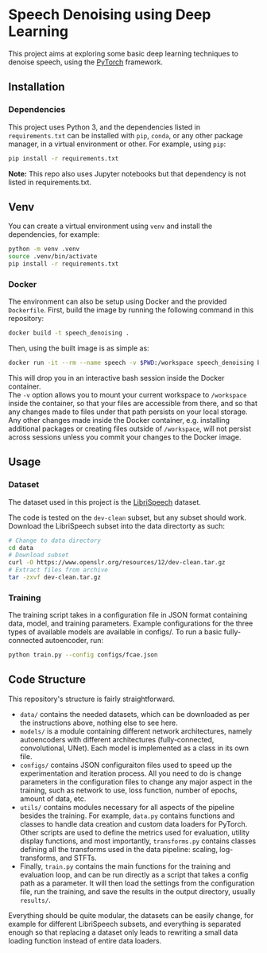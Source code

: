 # Speech Denoising using Deep Learning

This project aims at exploring some basic deep learning techniques to denoise speech,
using the [PyTorch](https://pytorch.org/) framework.

## Installation

### Dependencies

This project uses Python 3, and the dependencies listed in `requirements.txt` can
be installed with `pip`, `conda`, or any other package manager, in a virtual environment
or other. For example, using `pip`:
```bash
pip install -r requirements.txt
```

**Note:** This repo also uses Jupyter notebooks but that dependency is not
listed in requirements.txt.

## Venv

You can create a virtual environment using `venv` and install the dependencies, for example:
```bash
python -m venv .venv
source .venv/bin/activate
pip install -r requirements.txt
```

### Docker

The environment can also be setup using Docker and the provided `Dockerfile`.
First, build the image by running the following command in this repository:
```bash
docker build -t speech_denoising .
```

Then, using the built image is as simple as:
```bash
docker run -it --rm --name speech -v $PWD:/workspace speech_denoising bash
```

This will drop you in an interactive bash session inside the Docker container.\
The `-v` option allows you to mount your current workspace to `/workspace`
inside the container, so that your files are accessible from there, and so that any
changes made to files under that path persists on your local storage. Any other changes
made inside the Docker container, e.g. installing additional packages or creating files
outside of `/workspace`, will not persist across sessions unless you commit your changes
to the Docker image.


## Usage

### Dataset

The dataset used in this project is the [LibriSpeech](https://www.openslr.org/12/) dataset.

The code is tested on the `dev-clean` subset, but any subset should work. Download
the LibriSpeech subset into the data directorty as such:

```bash
# Change to data directory
cd data
# Download subset
curl -O https://www.openslr.org/resources/12/dev-clean.tar.gz
# Extract files from archive
tar -zxvf dev-clean.tar.gz
```

### Training

The training script takes in a configuration file in JSON format containing data, model, and training parameters. Example configurations for the three types of available models are available in configs/. To run a basic fully-connected autoencoder, run:
```bash
python train.py --config configs/fcae.json
```

## Code Structure

This repository's structure is fairly straightforward.

- `data/` contains the needed datasets, which can be downloaded as per the instructions above, nothing else to see here.
- `models/` is a module containing different network architectures, namely autoencoders with different architectures (fully-connected, convolutional, UNet). Each model is implemented as a class in its own file.
- `configs/` contains JSON configuraiton files used to speed up the experimentation and iteration process. All you need to do is change parameters in the configuration files to change any major aspect in the training, such as network to use, loss function, number of epochs, amount of data, etc.
- `utils/` contains modules necessary for all aspects of the pipeline besides the training. For example, `data.py` contains functions and classes to handle data creation and custom data loaders for PyTorch. Other scripts are used to define the metrics used for evaluation, utility display functions, and most importantly, `transforms.py` contains classes defining all the transforms used in the data pipeline: scaling, log-transforms, and STFTs.
- Finally, `train.py` contains the main functions for the training and evaluation loop, and can be run directly as a script that takes a config path as a parameter. It will then load the settings from the configuration file, run the training, and save the results in the output directory, usually `results/`.

Everything should be quite modular, the datasets can be easily change, for example for different LibriSpeech subsets, and everything is separated enough so that replacing a dataset only leads to rewriting a small data loading function instead of entire data loaders.
